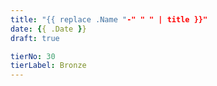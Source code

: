 ```yaml
---
title: "{{ replace .Name "-" " " | title }}"
date: {{ .Date }}
draft: true

tierNo: 30
tierLabel: Bronze
---
```


